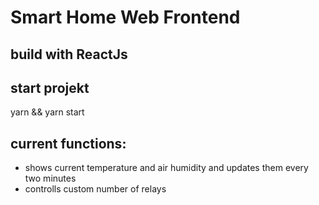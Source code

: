 # Smart Home Web Frontend

## build with ReactJs

## start projekt

yarn && yarn start

## current functions:

- shows current temperature and air humidity and updates them every two minutes
- controlls custom number of relays
